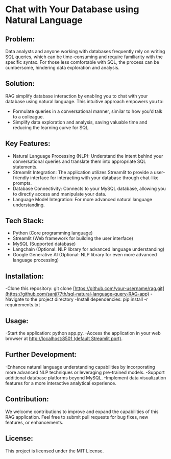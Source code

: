 # Chat with Your Database using Natural Language

## Problem:
Data analysts and anyone working with databases frequently rely on writing SQL queries, which can be time-consuming and require familiarity with the specific syntax.
For those less comfortable with SQL, the process can be cumbersome, hindering data exploration and analysis.

## Solution:
RAG simplify database interaction by enabling you to chat with your database using natural language. This intuitive approach empowers you to:
- Formulate queries in a conversational manner, similar to how you'd talk to a colleague.
- Simplify data exploration and analysis, saving valuable time and reducing the learning curve for SQL.

## Key Features:
- Natural Language Processing (NLP): Understand the intent behind your conversational queries and translate them into appropriate SQL statements.
- Streamlit Integration: The application utilizes Streamlit to provide a user-friendly interface for interacting with your database through chat-like prompts.
- Database Connectivity: Connects to your MySQL database, allowing you to directly access and manipulate your data.
- Language Model Integration: For more advanced natural language understanding.

## Tech Stack:
- Python (Core programming language)
- Streamlit (Web framework for building the user interface)
- MySQL (Supported database)
- Langchain (Optional: NLP library for advanced language understanding)
- Google Generative AI (Optional: NLP library for even more advanced language processing)

## Installation:
-Clone this repository: git clone [https://github.com/your-username/rag.git](https://github.com/sanji77th/sql-natural-language-query-RAG-app)
-Navigate to the project directory 
-Install dependencies: pip install -r requirements.txt 

## Usage:
-Start the application: python app.py.
-Access the application in your web browser at [http://localhost:8501 (default Streamlit port)](https://sql-natural-language-query-rag-app.streamlit.app/).

## Further Development:
-Enhance natural language understanding capabilities by incorporating more advanced NLP techniques or leveraging pre-trained models.
-Support additional database platforms beyond MySQL.
-Implement data visualization features for a more interactive analytical experience.

## Contribution:
We welcome contributions to improve and expand the capabilities of this RAG application. Feel free to submit pull requests for bug fixes, new features, or enhancements.

## License:
This project is licensed under the MIT License.
